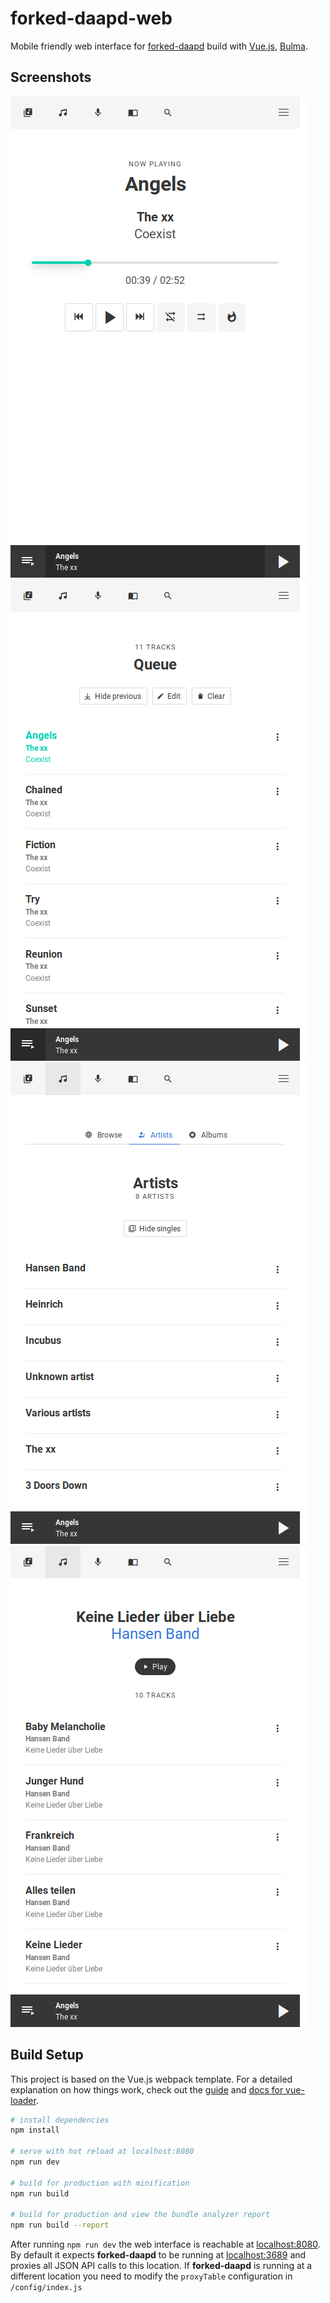 # forked-daapd-web

Mobile friendly web interface for [forked-daapd](http://ejurgensen.github.io/forked-daapd/) build with [Vue.js](https://vuejs.org), [Bulma](http://bulma.io).

## Screenshots

![Now playing](docs/Screenshot-now-playing.png)
![Queue](docs/Screenshot-queue.png)
![Artists](docs/Screenshot-artists.png)
![Album](docs/Screenshot-album.png)

## Build Setup

This project is based on the Vue.js webpack template. For a detailed explanation on how things work, check out the [guide](http://vuejs-templates.github.io/webpack/) and [docs for vue-loader](http://vuejs.github.io/vue-loader).

``` bash
# install dependencies
npm install

# serve with hot reload at localhost:8080
npm run dev

# build for production with minification
npm run build

# build for production and view the bundle analyzer report
npm run build --report
```

After running `npm run dev` the web interface is reachable at [localhost:8080](http://localhost:8080). By default it expects **forked-daapd** to be running at [localhost:3689](http://localhost:3689) and proxies all JSON API calls to this location. If **forked-daapd** is running at a different location you need to modify the `proxyTable` configuration in `/config/index.js`